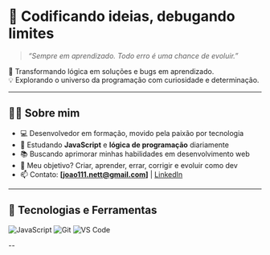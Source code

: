 # 🧠 Codificando ideias, debugando limites

> *“Sempre em aprendizado. Todo erro é uma chance de evoluir.”*

🎯 Transformando lógica em soluções e bugs em aprendizado.  
💡 Explorando o universo da programação com curiosidade e determinação.

---

## 👨‍💻 Sobre mim

- 💻 Desenvolvedor em formação, movido pela paixão por tecnologia  
- 🌱 Estudando **JavaScript** e **lógica de programação** diariamente  
- 📚 Buscando aprimorar minhas habilidades em desenvolvimento web  
- 🚀 Meu objetivo? Criar, aprender, errar, corrigir e evoluir como dev  
- 📫 Contato: **[joao111.nett@gmail.com]** | [LinkedIn](https://www.linkedin.com/in/seu-perfil)

---

## 🚀 Tecnologias e Ferramentas

![JavaScript](https://img.shields.io/badge/-JavaScript-F7DF1E?logo=javascript&logoColor=000&style=flat)
![Git](https://img.shields.io/badge/-Git-F05032?logo=git&logoColor=fff&style=flat)
![VS Code](https://img.shields.io/badge/-VS%20Code-007ACC?logo=visual-studio-code&logoColor=fff&style=flat)

--

